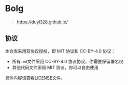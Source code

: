 
# Bolg

> https://duyl328.github.io/


## 协议

本仓库采用双协议授权，即 MIT 协议和 CC-BY-4.0 协议：

- 所有`.md`文件采用 CC-BY-4.0 协议协议，你需要保留署名权
- 其他代码文件采用 MIT 协议，你可以自由使用

具体内容请查看[LICENSE](./LICENSE)文件。
